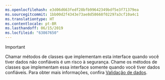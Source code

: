 ```yaml
---
ms.openlocfilehash: e3d06d663fedf28bfb99642349bdf5e3f71379ea
ms.sourcegitcommit: 1bb00d2f4343e73ae8d58668f02297a3cf10a4c1
ms.translationtype: HT
ms.contentlocale: pt-BR
ms.lasthandoff: 06/15/2019
ms.locfileid: "63867650"
---
```

> [!IMPORTANT]
> Chamar métodos de classes que implementam esta interface quando você tiver dados não confiáveis é um risco à segurança. Chame os métodos de classes que implementam essa interface somente quando você tiver dados confiáveis. Para obter mais informações, confira [Validação de dados](https://www.owasp.org/index.php/Data_Validation).